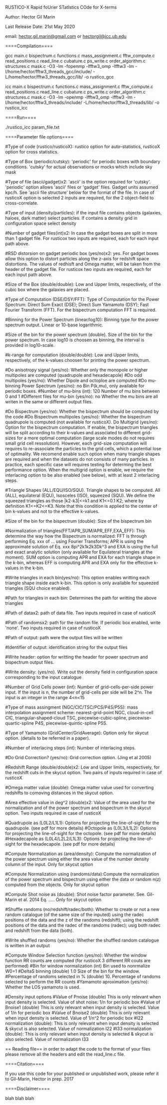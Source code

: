 RUSTICO-X Rapid foUrier STatIstics COde for X-terms

Author: Hector Gil Marin

Last Release Date: 21st May 2020

email: hector.gil.marin@gmail.com or hectorgil@icc.ub.edu

====Compilation====

gcc main.c bispectrum.c functions.c mass_assignment.c fftw_compute.c read_positions.c read_line.c cubature.c ps_write.c order_algorithm.c structures.c mask.c -O3   -lm -fopenmp -lfftw3_omp  -lfftw3 -lm -I/home/hector/fftw3_threads_gcc/include/ -L/home/hector/fftw3_threads_gcc/lib/ -o rustico_gcc


icc main.c bispectrum.c functions.c mass_assignment.c fftw_compute.c read_positions.c read_line.c cubature.c ps_write.c order_algorithm.c structures.c mask.c -O3   -lm -openmp -lfftw3_omp  -lfftw3 -lm -I/home/hector/fftw3_threads/include/ -L/home/hector/fftw3_threads/lib/ -o rustico_icc

====Run====

./rustico_icc param_file.txt

====Parameter file options====

#Type of code (rustico/rusticoX): rustico option for auto-statistics, rusticoX option for cross statistics.

#Type of Box (periodic/cutsky): 'periodic' for periodic boxes with boundary conditions. 'cutsky' for actual observations or mocks which include sky mask

#Type of file (ascii/gadget)x2: 'ascii' is the option required for 'cutsky'. 'periodic' option allows 'ascii' files or 'gadget' files. Gadget units assumed kpc/h. See 'ascii file structure' below for the format of the file. In case of rusticoX option is selected 2 inputs are required, for the 2 object-field to cross-correlate. 

#Type of input (density/particles): if the input file contains objects (galaxies, haloes, dark matter) select particles. If contains a density grid in configuration space select density

#Number of gadget files(int)x2: In case the gadget boxes are split in more than 1 gadget file. For rusticox two inputs are required, each for each input path above. 

#RSD distorsion on gadget periodic box (yes/no)x2: yes. For gadget boxes allow this option to distort particles along the z-axis for redshift space distortions. The values of redhisft and Omega matter, will be taken from the header of the gadget file. For rusticox two inputs are required, each for each input path above. 

#Size of the Box (double/double): Low and Upper limits, respectively, of the cubic box where the galaxies are placed.

#Type of Computation (DSE/DSY/FFT): Type of Computation for the Power Spectrum: Direct Sum Exact (DSE); Direct Sum Yamamoto (DSY); Fast Fourier Transform (FFT). For the bispectrum computation FFT is required.

#Binning for the Power Spectrum (linear/log10): Binning type for the power spectrum output. Linear or 10-base logarithmic.

#Size of the bin for the power spectrum (double). Size of the bin for the power spectrum. In case log10 is choosen as binning, the interval is provided in log10-scale.

#k-range for computation (double/double): Low and Upper limits, respectively, of the k-values choosen for printing the power spectrum.

#Do anisotropy signal (yes/no): Whether only the monopole or higher multipoles are computed (quadrupole and hexadecapole)
#Do odd multipoles (yes/no): Whether Dipole and octoploe are computed
#Do mu-binning Power Spectrum (yes/no): no Bin P(k,mu), only available for periodic boxes. 
#Number of mu-bins (int): 120 Number of mu bins between 0 and 1
#Different files for mu-bin (yes/no): no Whether the mu bins are all writen in the same or different output files. 

#Do Bispectrum (yes/no): Whether the bispectrum should be computed by the code
#Do Bispectrum multipoles (yes/no): Whether the bispectrum quadrupole is computed (not available for rusticoX). 
Do Multigrid (yes/no): Option for the bispectrum computation. If enable, the bispectrum triangles will be split according to their k-values and associated to different grid-sizes for a more optimal computation (large scale modes do not requires small grid cell ressolution). However, each grid-size computation will requires to re-associate the particles to the grid cells, which a potential lose of optimality. We recomend enable such option when many triangle shapes are required and when the datasets do not consists of many particles. In practice, each specific case will requires testing for determing the best performance option. When the multigrid option is enable, we require the interlacing option to be also enabled (see below), with at least 2 interlacing steps.

#Triangle Shapes (ALL/EQU/ISO/SQU). Triangle shapes to be computed. All (ALL), equilateral (EQU), Isosceles (ISO), squeezed (SQU). We define the squeezed triangles as those |k2-k3|<=k1 and K1<=0.1 K2; where by definition K1<=K2<=K3. Note that this condition is applied to the center of bin k-values and not to the effective k-values.

#Size of the bin for the bispectrum (double): Size of the bispectrum bin

#Normalization of triangles(FFT/APR_SUM/APR_EFF,EXA_EFF): This determine the way how the Bispectrum is normalized: FFT is through performing Eq. xxx of ... using Fourier Transforms; APR is using the approximate solution of Eq. xxx 8pi^2k1k2k3Dk^3 and EXA is using the full and exact analytic solution (only available for Equilateral triangles at the moment). SUM option is computing APR and EXA for each triangle shape in the k-bin, whereas EFF is computing APR and EXA only for the effective k-values in the k-bin.

#Write triangles in each bin(yes/no): This option enables writting each triangle shape inside each k-bin. This option is only available for squeezed triangles (SQU choice enabled).

#Path for triangles in each bin: Determines the path for writting the above triangles

#Path of datax2: path of data file. Two inputs required in case of rusticoX

#Path of randomsx2: path for the random file. If periodic box enabled, write 'none'. Two inputs required in case of rusticoX

#Path of output: path were the output files will be written

#Identifier of output: identification string for the output files

#Write header: option for writting the header for power spectrum and bispectrum output files.

#Write density: (yes/no). Write out the density field in configuration space corresponding to the input catalogue


#Number of Grid Cells power (int): Number of grid-cells-per-side power input. If the input is n, the number of grid-cells per side will be 2^n. The input is an integer in the range 4<n<15

#Type of mass assingment (NGC/CIC/TSC/PCS/P4S/P5S): mass interpolation assignment scheme: nearest-grid-point NGC, cloud-in-cell CIC, triangular-shaped-cloud TSC, piecewise-cubic-spline, piecewise-quartic-spline P4S, piecewise-quintic-spline P5S.

#Type of Yamamoto (GridCenter/GridAverage): Option only for skycut option. (details to be referred in a paper).

#Number of interlacing steps (int): Number of interlacing steps.

#Do Grid Correction? (yes/no): Grid correction option. (Jing et al 2005)

#Redshift Range (double/double)x2: Low and Upper limits, respectively, for the redshift cuts in the skycut option. Two pairs of inputs required in case of rusticoX

#Omega matter value (double): Omega matter value used for converting redshifts to comoving distances in the skycut option.

#Area effective value in deg^2 (double)x2: Value of the area used for the normalization and of the power spectrum and bispectrum in the skycut option. Two inputs required in case of rusticoX

#Quadrupole as (L0L2/L1L1): Options for projecting the line-of-sight for the quadrupole. (see pdf for more details)
#Octopole as (L0L3/L1L2): Options for projecting the line-of-sight for the octopole. (see pdf for more details)
#Hexadecapole as (L0L4/L2L2/L1L3): Options for projecting the line-of-sight for the hexadecapole. (see pdf for more details)

#Compute Normalization as (area/density): Compute the normalization of the power spectrum using either the area value of the number density column of the input. Only for skycut option

#Compute Normalization using (randoms/data):Compute the normalization of the power spectrum and bispectrum using either the data or random n(z) computed from the objects. Only for skycut option

#Compute Shot noise as (double): Shot noise factor parameter. See. Gil-Marin et al. 2014 Eq. ..... Only for skycut option

#Shuffle randoms (no/redshift/radec/both): Whether to create or not a new random catalogue (of the same size of the inputed) using the radec positions of the data and the z of the randoms (redshift); using the redshift positions of the data and the radec of the randoms (radec); usig both radec and redshift from the data (both).

#Write shuffled randoms (yes/no): Whether the shuffled random catalogue is written in an output

#Compute Window Selection function (yes/no): Whether the window function RR counts are computed (for rusticoX 3 different RR couts are performed)
#Bin for window normalization (int) Bin used to nonrmalize W0=1
#DeltaS binning (double) 1.0 Size of the bin for the window. 
#Percentage of randoms selected in % (double) 10. Percentage of randoms selected to perform the RR counts
#Yamamoto aproximation (yes/no): Whether the LOS yamamoto is used. 

#Density input options
#Value of Pnoise (double) This is only relevant when input density is selected. Value of shot noise: 1/n for periodic box
#Value of Bnoise1 (double) This is only relevant when input density is selected. Value of 1/n for periodic box
#Value of Bnoise2 (double) This is only relevant when input density is selected. Value of 1/n^2 for periodic box
#I22 normalization (double): This is only relevant when input density is selected & skycut is also selected. Value of normalization I22
#I33 normalization (double): This is only relevant when input density is selected & skycut is also selected. Value of normalization I33


== Reading file==
in order to adapt the code to the format of your files please remove all the headers and edit the read_line.c file. 

====Citation====

If you use this code for your published or unpublished work, please refer it to Gil-Marin, Hector in prep. 2017

====Disclaimer====

blah blah blah

